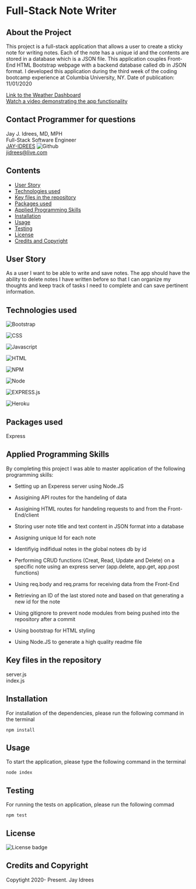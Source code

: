# Full-Stack Note Writer

## About the Project
This project is a full-stack application that allows a user to create a sticky note for writing notes. Each of the note has a unique id and the contents are stored in a database which is a JSON file. This application couples Front-End HTML Bootstrap webpage with a backend database called db in JSON format. I developed this application during the third week of the coding bootcamp experience at Columbia University, NY. Date of publication: 11/01/2020

[Link to the Weather Dashboard]() <br />
[Watch a video demonstrating the app functionality]()<br />

## Contact Programmer for questions

Jay J. Idrees, MD, MPH<br />
Full-Stack Software Engineer<br />
[JAY-IDREES](https://github.com/Jay-Idrees) ![Github](http://img.shields.io/badge/github-black?style=flat&logo=github)<br />
jidrees@live.com



## Contents

- [User Story](#user-story)
- [Technologies used](#technologies-used)
- [Key files in the repository](#key-files-in-the-repository)
- [Packages used](#packages-used)
- [Applied Programming Skills](#applied-programming-skills)
- [Installation](#installation)
- [Usage](#usage)
- [Testing](#testing)
- [License](#license)
- [Credits and Copyright](#credits-and-copyright)


## User Story

As a user I want to be able to write and save notes. The app should have the ability to delete notes I have written before so that I can organize my thoughts and keep track of tasks I need to complete and can save pertinent information. 


## Technologies used


![Bootstrap](https://img.shields.io/badge/Bootstrap-blueviolet?style=for-the-badge&logo=bootstrap)

![CSS](https://img.shields.io/badge/css-darkgreen?style=for-the-badge&logo=css3)

![Javascript](https://img.shields.io/badge/JavaScript-black?style=for-the-badge&logo=JavaScript)

![HTML](https://img.shields.io/badge/HTML-informational?style=for-the-badge&logo=html5)

![NPM](http://img.shields.io/badge/npm-yellow?style=for-the-badge&logo=NPM)

![Node](https://img.shields.io/badge/Node-green?style=for-the-badge&logo=Node.js)

![EXPRESS.js](http://img.shields.io/badge/express-JS-yellow?style=for-the-badge&logo=experts-exchange)

![Heroku](http://img.shields.io/badge/Heroku-purple?style=for-the-badge&logo=heroku)




## Packages used

Express


## Applied Programming Skills

By completing this project I was able to master application of the following programming skills: 

- Setting up an Experess server using Node.JS

- Assigining API routes for the handeling of data

- Assigining HTML routes for handeling requests to and from the Front-End/client

- Storing user note title and text content in JSON format into a database

- Assigning unique Id for each note

- Identifiyig indifidual notes in the global notees db by id

- Performing CRUD functions (Creat, Read, Update and Delete) on a specific note using an express server (app.delete, app.get, app.post functions)

- Using req.body and req.prams for receiving data from the Front-End

- Retrieving an ID of the last stored note and based on that generating a new id for the note

- Using gitignore to prevent node modules from being pushed into the repository after a commit

- Using bootstrap for HTML styling

- Using Node.JS to generate a high quality readme file




## Key files in the repository

server.js <br />
index.js


## Installation

For installation of the dependencies, please run the following command in the terminal

```
npm install
```

## Usage

To start the application, please type the following command in the terminal

```
node index
```


## Testing

For running the tests on application, please run the following commad

```
npm test
```


## License 

![License badge](https://img.shields.io/badge/license-MIT-blue.svg)


## Credits and Copyright 
Copytight 2020- Present. Jay Idrees


